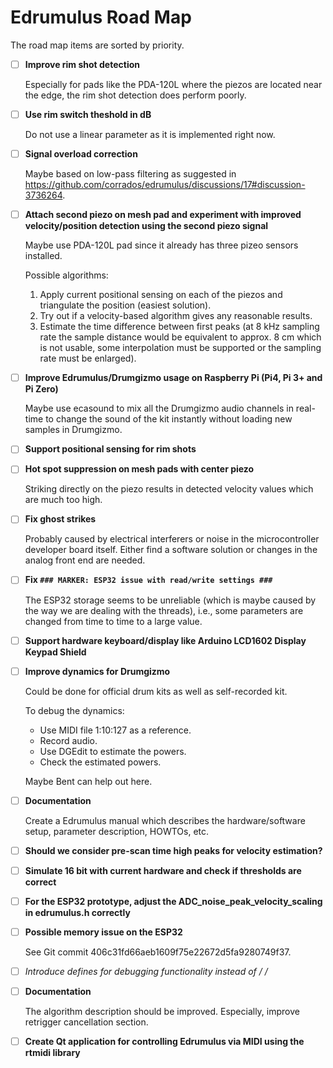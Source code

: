 # Edrumulus Road Map

The road map items are sorted by priority.

- [ ] **Improve rim shot detection**

  Especially for pads like the PDA-120L where the piezos are located near the edge, the rim shot detection does perform poorly.

- [ ] **Use rim switch theshold in dB**

  Do not use a linear parameter as it is implemented right now.

- [ ] **Signal overload correction**

  Maybe based on low-pass filtering as suggested in https://github.com/corrados/edrumulus/discussions/17#discussion-3736264.

- [ ] **Attach second piezo on mesh pad and experiment with improved velocity/position detection using the second piezo signal**

  Maybe use PDA-120L pad since it already has three pizeo sensors installed.

  Possible algorithms:
  1. Apply current positional sensing on each of the piezos and triangulate the position (easiest solution).
  2. Try out if a velocity-based algorithm gives any reasonable results.
  3. Estimate the time difference between first peaks (at 8 kHz sampling rate the sample distance would be
     equivalent to approx. 8 cm which is not usable, some interpolation must be supported or the sampling rate
     must be enlarged).

- [ ] **Improve Edrumulus/Drumgizmo usage on Raspberry Pi (Pi4, Pi 3+ and Pi Zero)**

  Maybe use ecasound to mix all the Drumgizmo audio channels in real-time to change the sound of the
  kit instantly without loading new samples in Drumgizmo.

- [ ] **Support positional sensing for rim shots**

- [ ] **Hot spot suppression on mesh pads with center piezo**

  Striking directly on the piezo results in detected velocity values which are much too high.

- [ ] **Fix ghost strikes**

  Probably caused by electrical interferers or noise in the microcontroller developer
  board itself. Either find a software solution or changes in the analog front end are needed.

- [ ] **Fix `### MARKER: ESP32 issue with read/write settings ###`**

  The ESP32 storage seems to be unreliable (which is maybe caused by the way we are dealing with the threads), i.e.,
  some parameters are changed from time to time to a large value.

- [ ] **Support hardware keyboard/display like Arduino LCD1602 Display Keypad Shield**

- [ ] **Improve dynamics for Drumgizmo**

  Could be done for official drum kits as well as self-recorded kit.

  To debug the dynamics:
  - Use MIDI file 1:10:127 as a reference.
  - Record audio.
  - Use DGEdit to estimate the powers.
  - Check the estimated powers.

  Maybe Bent can help out here.

- [ ] **Documentation**

  Create a Edrumulus manual which describes the hardware/software setup, parameter description, HOWTOs, etc.

- [ ] **Should we consider pre-scan time high peaks for velocity estimation?**

- [ ] **Simulate 16 bit with current hardware and check if thresholds are correct**

- [ ] **For the ESP32 prototype, adjust the ADC_noise_peak_velocity_scaling in edrumulus.h correctly**

- [ ] **Possible memory issue on the ESP32**

  See Git commit 406c31fd66aeb1609f75e22672d5fa9280749f37.

- [ ] **Introduce defines for debugging functionality instead of /* */**

- [ ] **Documentation**

  The algorithm description should be improved. Especially, improve retrigger cancellation section.

- [ ] **Create Qt application for controlling Edrumulus via MIDI using the rtmidi library**



